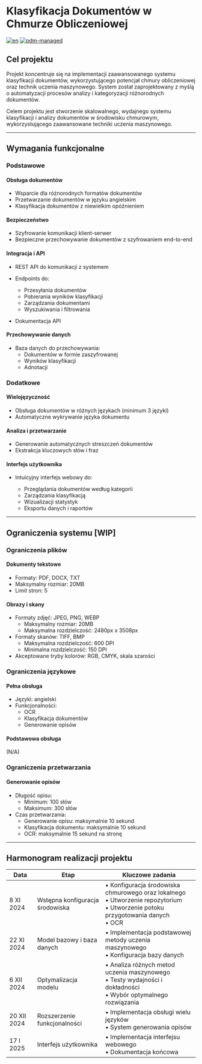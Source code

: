 # Klasyfikacja Dokumentów w Chmurze Obliczeniowej

[![en](https://img.shields.io/badge/lang-en-green.svg)](./README.en.md)
[![pdm-managed](https://img.shields.io/endpoint?url=https%3A%2F%2Fcdn.jsdelivr.net%2Fgh%2Fpdm-project%2F.github%2Fbadge.json)](https://pdm-project.org)

## Cel projektu

Projekt koncentruje się na implementacji zaawansowanego systemu klasyfikacji dokumentów, wykorzystującego potencjał
chmury obliczeniowej oraz technik uczenia maszynowego. System został zaprojektowany z myślą o automatyzacji procesów
analizy i kategoryzacji różnorodnych dokumentów.

Celem projektu jest stworzenie skalowalnego, wydajnego systemu klasyfikacji i analizy dokumentów w środowisku chmurowym,
wykorzystującego zaawansowane techniki uczenia maszynowego.

---

## Wymagania funkcjonalne

### Podstawowe

#### Obsługa dokumentów

* Wsparcie dla różnorodnych formatów dokumentów
* Przetwarzanie dokumentów w języku angielskim
* Klasyfikacja dokumentów z niewielkim opóźnieniem

#### Bezpieczeństwo

* Szyfrowanie komunikacji klient-serwer
* Bezpieczne przechowywanie dokumentów z szyfrowaniem end-to-end

#### Integracja i API

* REST API do komunikacji z systemem

* Endpoints do:
    - Przesyłania dokumentów
    - Pobierania wyników klasyfikacji
    - Zarządzania dokumentami
    - Wyszukiwania i filtrowania

* Dokumentacja API

#### Przechowywanie danych

* Baza danych do przechowywania:
    - Dokumentów w formie zaszyfrowanej
    - Wyników klasyfikacji
    - Adnotacji

### Dodatkowe

#### Wielojęzyczność

* Obsługa dokumentów w różnych językach (minimum 3 języki)
* Automatyczne wykrywanie języka dokumentu

#### Analiza i przetwarzanie

* Generowanie automatycznych streszczeń dokumentów
* Ekstrakcja kluczowych słów i fraz

#### Interfejs użytkownika

* Intuicyjny interfejs webowy do:

    - Przeglądania dokumentów według kategorii
    - Zarządzania klasyfikacją
    - Wizualizacji statystyk
    - Eksportu danych i raportów

---

## Ograniczenia systemu [WIP]

### Ograniczenia plików

#### Dokumenty tekstowe

* Formaty: PDF, DOCX, TXT
* Maksymalny rozmiar: 20MB
* Limit stron: 5

#### Obrazy i skany

* Formaty zdjęć: JPEG, PNG, WEBP
    - Maksymalny rozmiar: 20MB
    - Maksymalna rozdzielczość: 2480px x 3508px
* Formaty skanów: TIFF, BMP
    - Maksymalna rozdzielczość: 600 DPI
    - Minimalna rozdzielczość: 150 DPI
* Akceptowane tryby kolorów: RGB, CMYK, skala szarości

### Ograniczenia językowe

#### Pełna obsługa

* Języki: angielski
* Funkcjonalności:
    - OCR
    - Klasyfikacja dokumentów
    - Generowanie opisów

#### Podstawowa obsługa

(N/A)

### Ograniczenia przetwarzania

#### Generowanie opisów

* Długość opisu:
    - Minimum: 100 słów
    - Maksimum: 300 słów
* Czas przetwarzania:
    - Generowanie opisu: maksymalnie 10 sekund
    - Klasyfikacja dokumentu: maksymalnie 10 sekund
    - OCR: maksymalnie 15 sekund na stronę

---

## Harmonogram realizacji projektu

| Data        | Etap                            | Kluczowe zadania                                                                                                                          |
|-------------|---------------------------------|-------------------------------------------------------------------------------------------------------------------------------------------|
| 8 XI 2024   | Wstępna konfiguracja środowiska | • Konfiguracja środowiska chmurowego oraz lokalnego<br>• Utworzenie repozytorium<br>• Utworzenie potoku przygotowania danych<br>• OCR<br> |
| 22 XI 2024  | Model bazowy i baza danych      | • Implementacja podstawowej metody uczenia maszynowego<br>• Konfiguracja bazy danych<br>                                                  |
| 6 XII 2024  | Optymalizacja modelu            | • Analiza różnych metod uczenia maszynowego<br>• Testy wydajności i dokładności<br>• Wybór optymalnego rozwiązania                        |
| 20 XII 2024 | Rozszerzenie funkcjonalności    | • Implementacja obsługi wielu języków<br>• System generowania opisów<br>                                                                  |
| 17 I 2025   | Interfejs użytkownika           | • Implementacja interfejsu webowego<br>• Dokumentacja końcowa                                                                             |